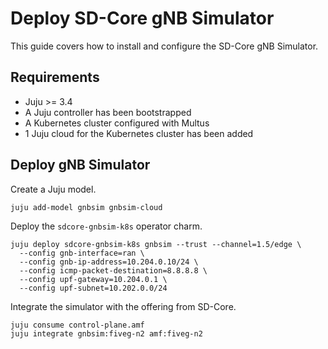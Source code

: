 # Deploy SD-Core gNB Simulator

This guide covers how to install and configure the SD-Core gNB Simulator.

## Requirements

- Juju >= 3.4
- A Juju controller has been bootstrapped
- A Kubernetes cluster configured with Multus
- 1 Juju cloud for the Kubernetes cluster has been added

## Deploy gNB Simulator

Create a Juju model.

```console
juju add-model gnbsim gnbsim-cloud
```

Deploy the `sdcore-gnbsim-k8s` operator charm.

```console
juju deploy sdcore-gnbsim-k8s gnbsim --trust --channel=1.5/edge \
  --config gnb-interface=ran \
  --config gnb-ip-address=10.204.0.10/24 \
  --config icmp-packet-destination=8.8.8.8 \
  --config upf-gateway=10.204.0.1 \
  --config upf-subnet=10.202.0.0/24
```

Integrate the simulator with the offering from SD-Core.

```console
juju consume control-plane.amf
juju integrate gnbsim:fiveg-n2 amf:fiveg-n2
```
